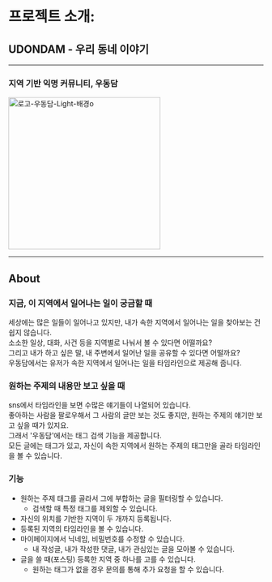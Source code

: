 # 프로젝트 소개:
## UDONDAM - 우리 동네 이야기
***
### 지역 기반 익명 커뮤니티, 우동담

<img width="300" alt="로고-우동담-Light-배경o" src="https://user-images.githubusercontent.com/87490361/143793771-ab32461e-2a76-4f2b-b96f-55241c2a9d98.png">

***
## About

### 지금, 이 지역에서 일어나는 일이 궁금할 때
세상에는 많은 일들이 일어나고 있지만, 내가 속한 지역에서 일어나는 일을 찾아보는 건 쉽지 않습니다.   
소소한 일상, 대화, 사건 등을 지역별로 나눠서 볼 수 있다면 어떨까요?   
그리고 내가 하고 싶은 말, 내 주변에서 일어난 일을 공유할 수 있다면 어떨까요?   
우동담에서는 유저가 속한 지역에서 일어나는 일을 타임라인으로 제공해 줍니다.

### 원하는 주제의 내용만 보고 싶을 때
sns에서 타임라인을 보면 수많은 얘기들이 나열되어 있습니다.   
좋아하는 사람을 팔로우해서 그 사람의 글만 보는 것도 좋지만, 원하는 주제의 얘기만 보고 싶을 때가 있지요.   
그래서 '우동담'에서는 태그 검색 기능을 제공합니다.   
모든 글에는 태그가 있고, 자신이 속한 지역에서 원하는 주제의 태그만을 골라 타임라인을 볼 수 있습니다.


### 기능
* 원하는 주제 태그를 골라서 그에 부합하는 글을 필터링할 수 있습니다.
  * 검색할 때 특정 태그를 제외할 수 있습니다.
* 자신의 위치를 기반한 지역이 두 개까지 등록됩니다.
* 등록된 지역의 타임라인을 볼 수 있습니다.
* 마이페이지에서 닉네임, 비밀번호를 수정할 수 있습니다.
  * 내 작성글, 내가 작성한 댓글, 내가 관심있는 글을 모아볼 수 있습니다.
* 글을 쓸 때(포스팅) 등록한 지역 중 하나를 고를 수 있습니다.
  * 원하는 태그가 없을 경우 문의를 통해 추가 요청을 할 수 있습니다.
